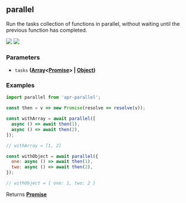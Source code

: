<!-- Generated by documentation.js. Update this documentation by updating the source code. -->

## parallel

<a id="parallel"></a>
Run the tasks collection of functions in parallel, without waiting until the previous function has completed.

[![][2]][1] [![][3]][1]

### Parameters

- `tasks` **([Array][4]&lt;[Promise][5]> | [Object][6])**

### Examples

```javascript
import parallel from 'apr-parallel';

const then = v => new Promise(resolve => resolve(v));

const withArray = await parallel([
  async () => await then(1),
  async () => await then(2),
]);

// withArray = [1, 2]

const withObject = await parallel({
  one: async () => await then(1),
  two: async () => await then(2),
});

// withObject = { one: 1, two: 2 }
```

Returns **[Promise][5]**

[1]: https://www.npmjs.com/package/apr-parallel
[2]: https://img.shields.io/npm/v/apr-parallel.svg?style=flat-square
[3]: https://img.shields.io/npm/l/apr-parallel.svg?style=flat-square
[4]: https://developer.mozilla.org/docs/Web/JavaScript/Reference/Global_Objects/Array
[5]: https://developer.mozilla.org/docs/Web/JavaScript/Reference/Global_Objects/Promise
[6]: https://developer.mozilla.org/docs/Web/JavaScript/Reference/Global_Objects/Object
